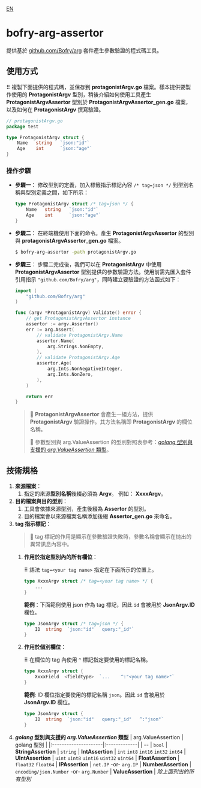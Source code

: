 [EN](README.md)

bofry-arg-assertor
================
提供基於 [github.com/Bofry/arg](https://github.com/Bofry/arg) 套件產生參數驗證的程式碼工具。

## **使用方式**
⠿ 複製下面提供的程式碼，並保存到 **protagonistArgv.go** 檔案。樣本提供要製作使用的 **ProtagonistArgv** 型別，稍後介紹如何使用工具產生 **ProtagonistArgvAssertor** 型別於 **ProtagonistArgvAssertor_gen.go** 檔案，以及如何在 **ProtagonistArgv** 撰寫驗證。
```go
// protagonistArgv.go
package test

type ProtagonistArgv struct {
    Name   string   `json:"id"`
    Age    int      `json:"age"`
}
```

### **操作步驟**
- **步驟一**： 修改型別的定義，加入標籤指示標記內容 `/* tag=json */` 到型別名稱與型別定義之間，如下所示：
    ```go
    type ProtagonistArgv struct /* tag=json */ {
        Name   string   `json:"id"`
        Age    int      `json:"age"`
    }
    ```
- **步驟二**： 在終端機使用下面的命令。產生 **ProtagonistArgvAssertor** 的型別與 **protagonistArgvAssertor_gen.go** 檔案。
    ```bash
    $ bofry-arg-assertor -path protagonistArgv.go
    ```
- **步驟三**： 步驟二完成後，我們可以在 **ProtagonistArgv** 中使用 **ProtagonistArgvAssertor** 型別提供的參數驗證方法。使用前需先匯入套件引用指示 `"github.com/Bofry/arg"`，同時建立要驗證的方法函式如下：
    ```go
    import (
        "github.com/Bofry/arg"
    )
    ```
    ```go
    func (argv *ProtagonistArgv) Validate() error {
        // get ProtagonistArgvAssertor instance
        assertor := argv.Assertor()
        err := arg.Assert(
            // validate ProtagonistArgv.Name
            assertor.Name(
                arg.Strings.NonEmpty,
            ),
            // validate ProtagonistArgv.Age
            assertor.Age(
                arg.Ints.NonNegativeInteger,
                arg.Ints.NonZero,
            ),
        )

        return err
    }
    ```
    > 📝 **ProtagonistArgvAssertor** 會產生一組方法，提供 **ProtagonistArgv** 驗證操作。其方法名稱即 **ProtagonistArgv** 的欄位名稱。
    >
    > 🐾 參數型別與 arg.ValueAssertion 的型別對照表參考：[*golang* 型別與支援的 *arg.ValueAssertion* 類型](#golang_vs_arg.ValueAssertion)。

## **技術規格**
1. **來源檔案**：
   1. 指定的來源**型別名稱**後綴必須為 **Argv**。 例如： **XxxxArgv**。
2. **目的檔案與目的型別**：
   1. 工具會依據來源型別，產生後綴為 **Assertor** 的型別。
   2. 目的檔案會以來源檔案名稱添加後綴 **Assertor_gen.go** 來命名。
3. **tag 指示標記**：
   > 💬 tag 標記的作用是顯示在參數驗證失敗時，參數名稱會顯示在抛出的異常訊息內容中。
   1. **作用於指定型別內的所有欄位**：
      
      ⠿ 語法 `tag=<your tag name>` 指定在下面所示的位置上。
        ```go
        type XxxxArgv struct /* tag=<your tag name> */ {
            ...
        }
        ```
        **範例**：下面範例使用 json 作為 tag 標記，因此 `id` 會被用於 **JsonArgv.ID** 欄位。
        ```go
        type JsonArgv struct /* tag=json */ {
            ID  string  `json:"id"   query:"_id"`
        }
        ```
   2. **作用於個別欄位**：

        ⠿ 在欄位的 tag 內使用 `^` 標記指定要使用的標記名稱。
        ```go
        type XxxxArgv struct {
            XxxxField  <fieldtype>  `...    ^:"<your tag name>"`
        }
        ```
        **範例**: ID 欄位指定要使用的標記名稱 `json`。因此 `id` 會被用於 **JsonArgv.ID** 欄位。
        ```go
        type JsonArgv struct {
            ID  string  `json:"id"   query:"_id"   ^:"json"`
        }
        ```
4. ***golang* 型別與支援的 *arg.ValueAssertion* 類型** <a id="golang_vs_arg.ValueAssertion"></a>
   | arg.ValueAssertion   | golang 型別 |
   |:---------------------|:-------------|
   | --                   | `bool`
   | **StringAssertion**  | `string`
   | **IntAssertion**     | `int` `int8` `int16` `int32` `int64`
   | **UIntAssertion**    | `uint` `uint8` `uint16` `uint32` `uint64`
   | **FloatAssertion**   | `float32` `float64`
   | **IPAssertion**      | `net.IP` -or- `arg.IP`
   | **NumberAssertion**  | `encoding/json.Number` -or- `arg.Number`
   | **ValueAssertion**   | *除上面列出的所有型別*

